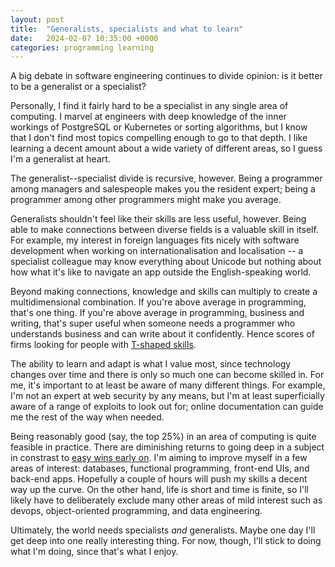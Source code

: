 ```yaml
---
layout: post
title:  "Generalists, specialists and what to learn"
date:   2024-02-07 10:35:00 +0000
categories: programming learning
---
```

A big debate in software engineering continues to divide opinion: is it better to be a generalist or a specialist?

Personally, I find it fairly hard to be a specialist in any single area of computing. I marvel at engineers with deep knowledge of the inner workings of PostgreSQL or Kubernetes or sorting algorithms, but I know that I don't find most topics compelling enough to go to that depth. I like learning a decent amount about a wide variety of different areas, so I guess I'm a generalist at heart.

The generalist--specialist divide is recursive, however. Being a programmer among managers and salespeople makes you the resident expert; being a programmer among other programmers might make you average.

Generalists shouldn't feel like their skills are less useful, however. Being able to make connections between diverse fields is a valuable skill in itself. For example, my interest in foreign languages fits nicely with software development when working on internationalisation and localisation -- a specialist colleague may know everything about Unicode but nothing about how what it's like to navigate an app outside the English-speaking world.

Beyond making connections, knowledge and skills can multiply to create a multidimensional combination. If you're above average in programming, that's one thing. If you're above average in programming, business and writing, that's super useful when someone needs a programmer who understands business and can write about it confidently. Hence scores of firms looking for people with [T-shaped skills](https://en.wikipedia.org/wiki/T-shaped_skills).

The ability to learn and adapt is what I value most, since technology changes over time and there is only so much one can become skilled in. For me, it's important to at least be aware of many different things. For example, I'm not an expert at web security by any means, but I'm at least superficially aware of a range of exploits to look out for; online documentation can guide me the rest of the way when needed.

Being reasonably good (say, the top 25%) in an area of computing is quite feasible in practice. There are diminishing returns to going deep in a subject in constrast to [easy wins early on](https://en.wikipedia.org/wiki/Pareto_principle). I'm aiming to improve myself in a few areas of interest: databases, functional programming, front-end UIs, and back-end apps. Hopefully a couple of hours will push my skills a decent way up the curve. On the other hand, life is short and time is finite, so I'll likely have to deliberately exclude many other areas of mild interest such as devops, object-oriented programming, and data engineering.

Ultimately, the world needs specialists _and_ generalists. Maybe one day I'll get deep into one really interesting thing. For now, though, I'll stick to doing what I'm doing, since that's what I enjoy.
